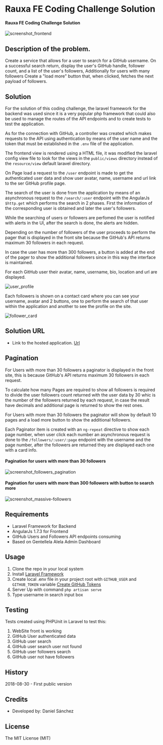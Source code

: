 # Rauxa FE Coding Challenge Solution

#### Rauxa FE Coding Challenge Solution

![screenshot_frontend](https://user-images.githubusercontent.com/42616141/44802244-36058200-ab89-11e8-84e8-5ecc03b4684e.png)

## Description of the problem.
Create a service that allows for a user to search for a GitHub username. On a successful search return, display the user's GitHub handle, follower count, and a list of the user's followers, Additionally for users with many followers Create a "load more" button that, when clicked, fetches the next payload of followers. 

## Solution
For the solution of this coding challenge, the laravel framework for the backend was used since it is a very popular php framework that could also be used to manage the routes of the API endpoints and to create tests to test the application.

As for the connection with GitHub, a controller was created which makes requests to the API using authentication by means of the user name and the token that must be established in the ```.env``` file of the application.

The frontend view is rendered using a HTML file, it was modified the laravel config view file to look for the views in the ```public/views``` directory instead of the ```resource/view``` default laravel directory.

On Page load a request to the ```/user``` endpoint is made to get the authenticated user data and show user avatar, name, username and url link to the ser GitHub profile page.

The search of the user is done from the application by means of an asynchronous request to the ```/search/:user``` endpoint with the AngularJs ```$http.get```  which performs the search in 2 phases. First the information of the corresponding user is obtained and later the user's followers.

While the searching of users or followers are perfomed the user is notified with alerts in the UI, after the search is done, the alerts are hidden.

Depending on the number of followers of the user proceeds to perform the pager that is displayed in the front site because the GitHub's API returns maximum 30 followers in each request.

In case the user has more than 300 followers, a button is added at the end of the pager to show the additional followers since in this way the interface is maintained.

For each GitHub user their avatar, name, username, bio, location and url are displayed.

![user_profile](https://user-images.githubusercontent.com/42616141/44802344-77962d00-ab89-11e8-9c4e-62b3f5df2abb.png)


Each followers is shown on a contact card where you can see your username, avatar and 2 buttons, one to perform the search of that user within the application and another to see the profile on the site. 

![follower_card](https://user-images.githubusercontent.com/42616141/44802362-84b31c00-ab89-11e8-9381-5ee975e41f67.png)

## Solution URL
* Link to the hosted application. [Url](https://rauxa.ml)

## Pagination

For Users with more than 30 followers a paginator is displayed in the front site, this is because GitHub's API returns maximum 30 followers in each request.

To calculate how many Pages are required to show all followers is required to divide the user followers count returned with the user data by 30 whic is the number of the followers returned by each request, in case the result have decimals and additional page is returned to show the rest ones.

For Users with more than 30 followers the paginator will show by default 10 pages and a load more button to show the additional followers.

Each Paginator item is created with an ```ng-repeat``` directive to show each page number, when user click each number an asynchronous request is done to the ```/followers/:user/:page``` endpoint with the username and the page number, after the followers are returned they are displayed each one with a card info.


#### Pagination for users with more than 30 followers
 ![screenshot_followers_pagination](https://user-images.githubusercontent.com/42616141/44802674-5b46c000-ab8a-11e8-8a4a-6a782855536c.png)


 #### Pagination for users with more than 300 followers with button to search more
 ![screenshot_massive-followers](https://user-images.githubusercontent.com/42616141/44802329-677e4d80-ab89-11e8-8a56-6f8d7a8bb41a.png)

## Requirements
* Laravel Framework for Backend
* AngularJs 1.7.3 for Frontend
* GitHub Users and Followers API endpoints consuming
* Based on Gentellela Alela Admin Dashboard

## Usage
1. Clone the repo in your local system
2. Install [Laravel Framework ](https://laravel.com/docs/5.6/installation)
3. Create local .env file in your project root with ```GITHUB_USER``` and ```GITHUB_TOKEN``` variable [Create GitHub Tokens](https://github.com/settings/tokens)
3. Server Up with command ```php artisan serve```
4. Type username in search input box

## Testing

Tests created using PHPUnit in Laravel to test this:

1. WebSite front is working
2. GitHub User authenticated data
3. GitHub user search
4. GitHub user search user not found
5. GitHub user followers search
6. GitHub user not have followers

## History
2018-08-30 - First public version

## Credits
- Developed by: Daniel Sánchez

## License
The MIT License (MIT)